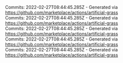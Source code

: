 Commits: 2022-02-27T08:44:45.285Z - Generated via https://github.com/marketplace/actions/artificial-grass
<br>
Commits: 2022-02-27T08:44:45.285Z - Generated via https://github.com/marketplace/actions/artificial-grass
<br>
Commits: 2022-02-27T08:44:45.285Z - Generated via https://github.com/marketplace/actions/artificial-grass
<br>
Commits: 2022-02-27T08:44:45.285Z - Generated via https://github.com/marketplace/actions/artificial-grass
<br>
Commits: 2022-02-27T08:44:45.285Z - Generated via https://github.com/marketplace/actions/artificial-grass
<br>
